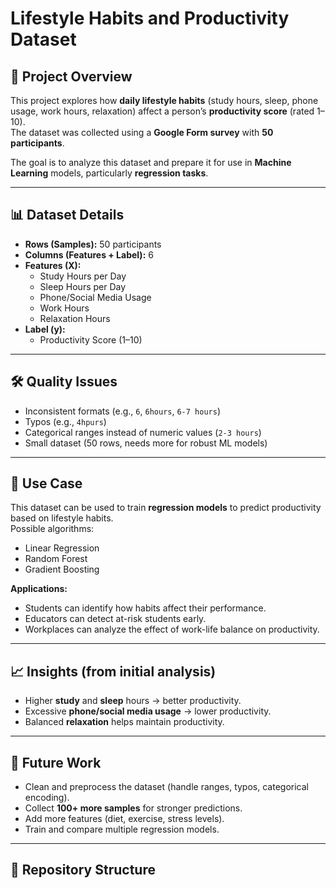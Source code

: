 # Lifestyle Habits and Productivity Dataset

## 📌 Project Overview
This project explores how **daily lifestyle habits** (study hours, sleep, phone usage, work hours, relaxation) affect a person’s **productivity score** (rated 1–10).  
The dataset was collected using a **Google Form survey** with **50 participants**.

The goal is to analyze this dataset and prepare it for use in **Machine Learning** models, particularly **regression tasks**.

---

## 📊 Dataset Details
- **Rows (Samples):** 50 participants  
- **Columns (Features + Label):** 6  
- **Features (X):**
  - Study Hours per Day
  - Sleep Hours per Day
  - Phone/Social Media Usage
  - Work Hours
  - Relaxation Hours
- **Label (y):**
  - Productivity Score (1–10)

---

## 🛠️ Quality Issues
- Inconsistent formats (e.g., `6`, `6hours`, `6-7 hours`)  
- Typos (e.g., `4hpurs`)  
- Categorical ranges instead of numeric values (`2-3 hours`)  
- Small dataset (50 rows, needs more for robust ML models)

---

## 🚀 Use Case
This dataset can be used to train **regression models** to predict productivity based on lifestyle habits.  
Possible algorithms:
- Linear Regression  
- Random Forest  
- Gradient Boosting  

**Applications:**  
- Students can identify how habits affect their performance.  
- Educators can detect at-risk students early.  
- Workplaces can analyze the effect of work-life balance on productivity.

---

## 📈 Insights (from initial analysis)
- Higher **study** and **sleep** hours → better productivity.  
- Excessive **phone/social media usage** → lower productivity.  
- Balanced **relaxation** helps maintain productivity.  

---

## 🔮 Future Work
- Clean and preprocess the dataset (handle ranges, typos, categorical encoding).  
- Collect **100+ more samples** for stronger predictions.  
- Add more features (diet, exercise, stress levels).  
- Train and compare multiple regression models.  

---

## 📂 Repository Structure